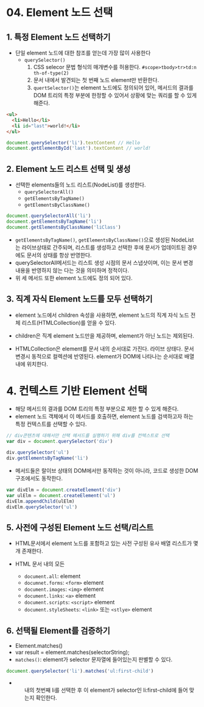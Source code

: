 # 04. Element 노드 선택

## 1. 특정 Element 노드 선택하기

- 단일 element 노드에 대한 참조를 얻는데 가장 많이 사용한다
  - `querySelector()`
    1. CSS selecor 문법 형식의 매개변수를 허용한다. `#scope>tbody>tr>td:n th-of-type(2)`
    2. 문서 내에서 발견되는 첫 번째 노드 element만 반환한다. 
    3. `quertSelector()`는 element 노드에도 정의되어 있어, 메서드의 결과를 DOM 트리의 특정 부분에 한정할 수 있어서 상황에 맞는 쿼리를 할 수 있게 해준다.

```html
<ul>
  <li>Hello</li>
  <li id="last">world!</li>
</ul>
```

```js
document.querySelector('li').textContent // Hello
document.getElementById('last').textContent // world!
```

## 2. Element 노드 리스트 선택 및 생성

- 선택한 elements들의 노드 리스트(NodeList)를 생성한다.
  - `querySelectorAll()`
  - `getElementsByTagName()`
  - `getElementsByClassName()`

```js
document.querySelectorAll('li')
document.getElementsByTagName('li')
document.getElementsByClassName('liClass')
```
- `getElementsByTagName()`, `getElementsByClassName()`으로 생성된 NodeList는 라이브상태로 간주되며, 리스트를 생성하고 선택한 후에 문서가 업데이트된 경우에도 문서의 상태를 항상 반영한다.
- querySelectorAll메서드는 리스트 생성 시점의 문서 스냅샷이며, 이는 문서 변경 내용을 반영하지 않는 다는 것을 의미하며 정적이다.
- 위 세 메서드 또한 element 노드에도 정의 되어 있다. 

## 3. 직계 자식 Element 노드를 모두 선택하기

- element 노드에서 children 속성을 사용하면, element 노드의 직계 자식 노드 전체 리스트(HTMLCollection)를 얻을 수 있다. 
- children은 직계 element 노드만을 제공하며, element가 아닌 노드는 제외된다. 

- HTMLCollection은 element를 문서 내의 순서대로 가진다. 라이브 상태다. 문서 변경시 동적으로 컬렉션에 반영된다. element가 DOM에 나타나는 순서대로 배열내에 위치한다.

# 4. 컨텍스트 기반 Element 선택

- 해당 메서드의 결과를 DOM 트리의 특정 부분으로 제한 할 수 있게 해준다.
- element 노드 객체에서 이 메서드를 호출하면, element 노드를 검색하고자 하는 특정 컨텍스트를 선택할 수 있다.

```js
// div콘텐츠에 대해서만 선택 메서드를 실행하기 위해 div를 컨텍스트로 선택
var div = document.querySelector('div')

div.querySelector('ul')
div.getElementsByTagName('li')
```
- 메서드들은 랄이브 상태의 DOM에서만 동작하는 것이 아니라, 코드로 생성한 DOM 구조에서도 동작한다.

```js
var divElm = document.createElement('div')
var ulElm = document.createElement('ul')
divElm.appendChild(ulElm)
divElm.querySelector('ul')
```

## 5. 사전에 구성된 Element 노드 선택/리스트

- HTML문서에서 element 노드를 포함하고 있는 사전 구성된 유사 배열 리스트가 몇 개 존재한다.

- HTML 문서 내의 모든 
  - `document.all`: element
  - `documnet.forms`: `<form>` element
  - `document.images`: `<img>` element
  - `document.links`: `<a>` element
  - `document.scripts`: `<script>` element
  - `document.styleSheets`: `<link>` 또는 `<stlye>` element

## 6. 선택될 Element를  검증하기
- Element.matches()
- var result = element.matches(selectorString); 
- `matches()`: element가 selector 문자열에 들어있는지 판별할 수 있다.

```js
document.querySelector('li').matches('ul:first-child')
```
- <ul> 내의 첫번째 li를 선택한 후 이 element가 selector인 li:first-child에 들어 맞는지 확인한다.

